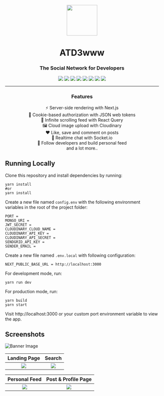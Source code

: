 <p align="center">
  <img src="https://user-images.githubusercontent.com/34748469/133837934-3584c5a0-e650-46c1-a0c7-7125d30fd145.png" height="100" width="100" />
</p>
<h1 align="center">ATD3www</h1>

<h3 align="center">The Social Network for Developers</h3>
 
 <p align="center">
  <img src="https://img.shields.io/badge/-Next.js-000000?style=flat-square&logo=next.js" />
  <img src="https://img.shields.io/badge/-TailwindCSS-38B2AC?style=flat-square&logo=tailwind-css&logoColor=white" />
  <img src="https://img.shields.io/badge/-JavaScript-F7DF1E?style=flat-square&logo=javascript&logoColor=black" />
  <img src="https://img.shields.io/badge/-Express-000000?style=flat-square&logo=express&logoColor=white" />
  <img src="https://img.shields.io/badge/-MongoDB-47A248?style=flat-square&logo=mongodb&logoColor=white" />
  <img src="https://img.shields.io/badge/-JWT-000000?style=flat-square&logo=json-web-tokens&logoColor=white" />
  <img src="https://img.shields.io/badge/-Hetzner-D50C2D?style=flat-square&logo=hetzner&logoColor=white" />
  <img src="https://img.shields.io/badge/-Socket.io-010101?style=flat-square&logo=socket.io&logoColor=white" />
 </p>
 
----
<h3 align="center">Features</h3>

<div align="center">
  <p>⚡ Server-side rendering with Next.js<br />
  🍪 Cookie-based authorization with JSON web tokens<br />
  📜 Infinite scrolling feed with React Query<br />
  🖼️ Cloud image upload with Cloudinary<br />
  ❤️ Like, save and comment on posts<br />
  💬 Realtime chat with Socket.io<br />
  🤝 Follow developers and build personal feed<br />
  and a lot more..</p>
</div>

## Running Locally

Clone this repository and install dependencies by running:
```
yarn install
#or
yarn install
```

Create a new file named `config.env` with the following environment variables in the root of the project folder:
```
PORT = 
MONGO_URI = 
JWT_SECRET = 
CLOUDINARY_CLOUD_NAME = 
CLOUDINARY_API_KEY = 
CLOUDINARY_API_SECRET = 
SENDGRID_API_KEY = 
SENDER_EMAIL = 
```

Create a new file named `.env.local` with following configuration:
```
NEXT_PUBLIC_BASE_URL = http://localhost:3000
```

For development mode, run:
```
yarn run dev
```

For production mode, run:
```
yarn build
yarn start
```

Visit http://localhost:3000 or your custom port environment variable to view the app.

## Screenshots

![Banner Image](https://user-images.githubusercontent.com/34748469/133844015-c1b49f42-95de-4b4c-93d6-0d74152578cc.png)

  Landing Page             |  Search
:-------------------------:|:-------------------------:
![](https://user-images.githubusercontent.com/34748469/133844238-18e81ef2-ef31-4455-9b8f-08c71754fd97.png)  |  ![](https://user-images.githubusercontent.com/34748469/133844365-d01ebbe2-5c37-4ed8-9337-efb6c15a4828.png)

  Personal Feed             |  Post & Profile Page
:-------------------------:|:-------------------------:
![](https://user-images.githubusercontent.com/34748469/133844617-a3217361-3968-4754-afd6-8f5918a576a5.png)  |  ![](https://user-images.githubusercontent.com/34748469/133844779-fb0bb198-1f9c-4e51-af88-ee55e5471ca4.png)